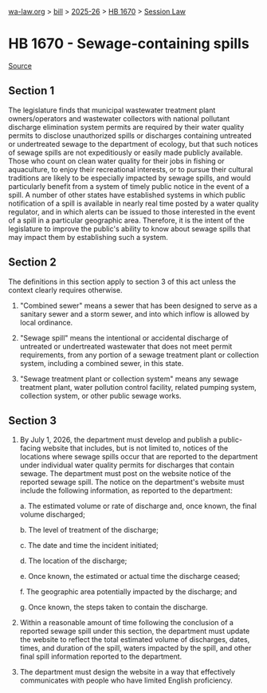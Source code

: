 [wa-law.org](/) > [bill](/bill/) > [2025-26](/bill/2025-26/) > [HB 1670](/bill/2025-26/hb/1670/) > [Session Law](/bill/2025-26/hb/1670/S.SL/)

# HB 1670 - Sewage-containing spills

[Source](http://lawfilesext.leg.wa.gov/biennium/2025-26/Pdf/Bills/Session%20Laws/House/1670-S.SL.pdf)

## Section 1
The legislature finds that municipal wastewater treatment plant owners/operators and wastewater collectors with national pollutant discharge elimination system permits are required by their water quality permits to disclose unauthorized spills or discharges containing untreated or undertreated sewage to the department of ecology, but that such notices of sewage spills are not expeditiously or easily made publicly available. Those who count on clean water quality for their jobs in fishing or aquaculture, to enjoy their recreational interests, or to pursue their cultural traditions are likely to be especially impacted by sewage spills, and would particularly benefit from a system of timely public notice in the event of a spill. A number of other states have established systems in which public notification of a spill is available in nearly real time posted by a water quality regulator, and in which alerts can be issued to those interested in the event of a spill in a particular geographic area. Therefore, it is the intent of the legislature to improve the public's ability to know about sewage spills that may impact them by establishing such a system.

## Section 2
The definitions in this section apply to section 3 of this act unless the context clearly requires otherwise.

1. "Combined sewer" means a sewer that has been designed to serve as a sanitary sewer and a storm sewer, and into which inflow is allowed by local ordinance.

2. "Sewage spill" means the intentional or accidental discharge of untreated or undertreated wastewater that does not meet permit requirements, from any portion of a sewage treatment plant or collection system, including a combined sewer, in this state.

3. "Sewage treatment plant or collection system" means any sewage treatment plant, water pollution control facility, related pumping system, collection system, or other public sewage works.

## Section 3
1. By July 1, 2026, the department must develop and publish a public-facing website that includes, but is not limited to, notices of the locations where sewage spills occur that are reported to the department under individual water quality permits for discharges that contain sewage. The department must post on the website notice of the reported sewage spill. The notice on the department's website must include the following information, as reported to the department:

    a. The estimated volume or rate of discharge and, once known, the final volume discharged;

    b. The level of treatment of the discharge;

    c. The date and time the incident initiated;

    d. The location of the discharge;

    e. Once known, the estimated or actual time the discharge ceased;

    f. The geographic area potentially impacted by the discharge; and

    g. Once known, the steps taken to contain the discharge.

2. Within a reasonable amount of time following the conclusion of a reported sewage spill under this section, the department must update the website to reflect the total estimated volume of discharges, dates, times, and duration of the spill, waters impacted by the spill, and other final spill information reported to the department.

3. The department must design the website in a way that effectively communicates with people who have limited English proficiency.
